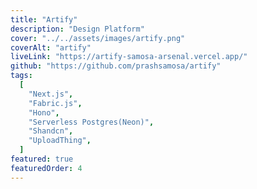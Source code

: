 ```yaml
---
title: "Artify"
description: "Design Platform"
cover: "../../assets/images/artify.png"
coverAlt: "artify"
liveLink: "https://artify-samosa-arsenal.vercel.app/"
github: "https://github.com/prashsamosa/artify"
tags:
  [
    "Next.js",
    "Fabric.js",
    "Hono",
    "Serverless Postgres(Neon)",
    "Shandcn",
    "UploadThing",
  ]
featured: true
featuredOrder: 4
---
```

